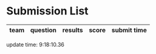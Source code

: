 # Submission List
team    | question  | results  | score | submit time
------|-----:|-----:| ----:|-----


update time:  9:18:10.36 
